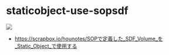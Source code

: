 # staticobject-use-sopsdf
![](https://i.gyazo.com/bcbd8c86bb351625a8717975ece10d8c.gif)  
- https://scrapbox.io/hounotes/SOPで定義した_SDF_Volume_を_Static_Object_で使用する